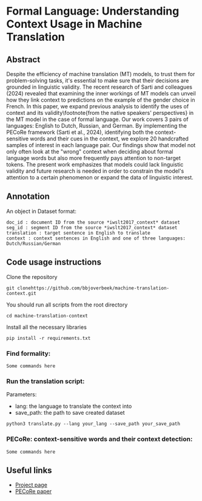 # Formal Language: Understanding Context Usage in Machine Translation


## Abstract
Despite the efficiency of machine translation (MT) models, to trust them for problem-solving tasks, it's essential to make sure that their decisions are grounded in linguistic validity. The recent research of Sarti and colleagues (2024) revealed that examining the inner workings of MT models can unveil how they link context to predictions on the example of the gender choice in French. In this paper, we expand previous analysis to identify the uses of context and its validity\footnote{from the native speakers' perspectives} in the MT model in the case of formal language. Our work covers 3 pairs of languages: English to Dutch, Russian, and German. By implementing the PECoRe framework (Sarti et al., 2024), identifying both the context-sensitive words and their cues in the context, we explore 20 handcrafted samples of interest in each language pair. Our findings show that model not only often look at the "wrong" context when deciding about formal language words but also more frequently pays attention to non-target tokens. The present work emphasizes that models could lack linguistic validity and future research is needed in order to constrain the model's attention to a certain phenomenon or expand the data of linguistic interest.

## Annotation

An object in Dataset format:
```
doc_id : document ID from the source *iwslt2017_context* dataset
seg_id : segment ID from the source *iwslt2017_context* dataset
translation : target sentence in English to translate
context : context sentences in English and one of three languages: Dutch/Russian/German
```

## Code usage instructions

Clone the repository

```
git clonehttps://github.com/bbjoverbeek/machine-translation-context.git
```
You should run all scripts from the root directory

```
cd machine-translation-context
```
Install all the necessary libraries

```
pip install -r requirements.txt 
```

### Find formality:

```
Some commands here
```

### Run the translation script:
Parameters:
- lang: the language to translate the context into
- save_path: the path to save created dataset
```
python3 translate.py --lang your_lang --save_path your_save_path
```

### PECoRe: context-sensitive words and their context detection:

```
Some commands here
```

## Useful links
- [Project page](https://sites.google.com/rug.nl/ik-nlp-2024/projects-description/understanding-context-usage-in-machine-translation?authuser=0)
- [PECoRe paper](https://arxiv.org/abs/2310.01188)
